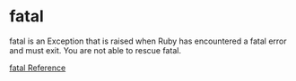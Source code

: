 # fatal

fatal is an Exception that is raised when Ruby has encountered a fatal error
and must exit.  You are not able to rescue fatal.

[fatal Reference](https://ruby-doc.org/core-2.5.0/fatal.html)
